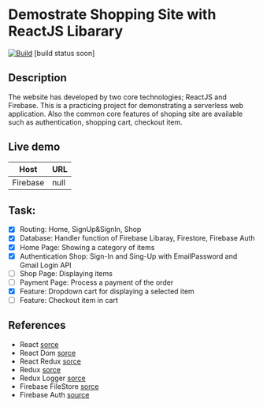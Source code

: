 # Demostrate Shopping Site with ReactJS Libarary
[![Build](https://github.com/sirawat21/react-shopping-site/actions/workflows/github-actions-build.yml/badge.svg)](https://github.com/sirawat21/react-shopping-site/actions/workflows/github-actions-build.yml)
[build status soon]
## Description
The website has developed by two core technologies; ReactJS and Firebase. This is a practicing project for demonstrating a serverless web application. Also the common core features of shoping site are available such as authentication, shopping cart, checkout item.
## Live demo
|Host|URL|
|---|---|
|Firebase|null|
## Task:
- [x] Routing: Home, SignUp&SignIn, Shop
- [x] Database: Handler function of Firebase Libaray, Firestore, Firebase Auth
- [x] Home Page: Showing a category of items
- [x] Authentication Shop: Sign-In and Sing-Up with EmailPassword and Gmail Login API
- [ ] Shop Page: Displaying items
- [ ] Payment Page: Process a payment of the order
- [x] Feature: Dropdown cart for displaying a selected item
- [ ] Feature: Checkout item in cart

## References
- React [sorce](https://reactjs.org/docs/getting-started.html)
- React Dom [sorce](https://reactjs.org/docs/react-dom.html)
- React Redux [sorce](https://www.npmjs.com/package/react-redux)
- Redux [sorce](https://redux.js.org/introduction/getting-started)
- Redux Logger [sorce](https://www.npmjs.com/package/redux-logger)
- Firebase FileStore [sorce](https://firebase.google.com/docs/firestore/query-data/get-data)
- Firebase Auth [source](https://firebase.google.com/docs/auth/web/start)